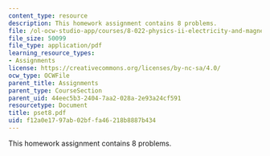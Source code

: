 ```yaml
---
content_type: resource
description: This homework assignment contains 8 problems.
file: /ol-ocw-studio-app/courses/8-022-physics-ii-electricity-and-magnetism-fall-2004/f12a0e1797ab02bffa46218b8887b434_pset8.pdf
file_size: 50099
file_type: application/pdf
learning_resource_types:
- Assignments
license: https://creativecommons.org/licenses/by-nc-sa/4.0/
ocw_type: OCWFile
parent_title: Assignments
parent_type: CourseSection
parent_uid: 44eec5b3-2404-7aa2-028a-2e93a24cf591
resourcetype: Document
title: pset8.pdf
uid: f12a0e17-97ab-02bf-fa46-218b8887b434
---
```

This homework assignment contains 8 problems.